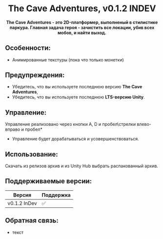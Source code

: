 <h1 align="center">The Cave Adventures, v0.1.2 INDEV</h1>
<h4 align="center">The Cave Adventures - это 2D-платформер, выполненый в стилистике паркура. Главная задача героя - зачистить все локации, убив всех мобов, и найти выход.</h4>

## Особенности:
- Анимированные текстуры (пока что только монетки)

## Предупреждения:
- Убедитесь, что вы используете последнюю версию **The Cave Adventures**,
- Убедитесь, что вы используете последнюю **LTS-версию Unity**.

## Управление:
Управление реализовано через кнопки A, D и пробел\стрелки влево-вправо и пробел*
* Управление будет дорабатываться и усовершенствоваться.

## Использование:
Скачать из релизов архив и из Unity Hub выбрать распакованный архив.

## Поддерживаемые версии:

| Версия       | Поддержка          |
| -------------| ------------------ |
| v0.1.2 InDev | :white_check_mark: |


## Обратная связь:
- текст
